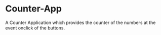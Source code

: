 # Counter-App
A Counter Application which provides the counter of the numbers at the event onclick of the buttons.
